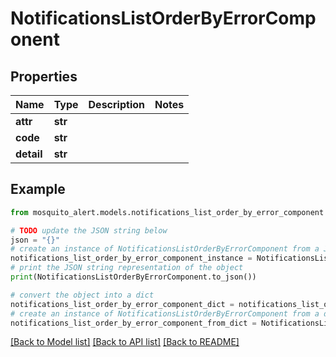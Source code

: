 # NotificationsListOrderByErrorComponent


## Properties

Name | Type | Description | Notes
------------ | ------------- | ------------- | -------------
**attr** | **str** |  | 
**code** | **str** |  | 
**detail** | **str** |  | 

## Example

```python
from mosquito_alert.models.notifications_list_order_by_error_component import NotificationsListOrderByErrorComponent

# TODO update the JSON string below
json = "{}"
# create an instance of NotificationsListOrderByErrorComponent from a JSON string
notifications_list_order_by_error_component_instance = NotificationsListOrderByErrorComponent.from_json(json)
# print the JSON string representation of the object
print(NotificationsListOrderByErrorComponent.to_json())

# convert the object into a dict
notifications_list_order_by_error_component_dict = notifications_list_order_by_error_component_instance.to_dict()
# create an instance of NotificationsListOrderByErrorComponent from a dict
notifications_list_order_by_error_component_from_dict = NotificationsListOrderByErrorComponent.from_dict(notifications_list_order_by_error_component_dict)
```
[[Back to Model list]](../README.md#documentation-for-models) [[Back to API list]](../README.md#documentation-for-api-endpoints) [[Back to README]](../README.md)


